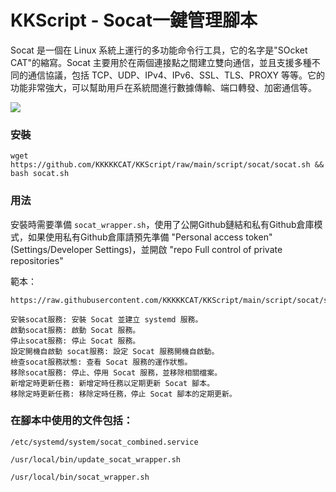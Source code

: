 # KKScript - Socat一鍵管理腳本

Socat 是一個在 Linux 系統上運行的多功能命令行工具，它的名字是"SOcket CAT"的縮寫。Socat 主要用於在兩個連接點之間建立雙向通信，並且支援多種不同的通信協議，包括 TCP、UDP、IPv4、IPv6、SSL、TLS、PROXY 等等。它的功能非常強大，可以幫助用戶在系統間進行數據傳輸、端口轉發、加密通信等。

![](https://raw.githubusercontent.com/KKKKKCAT/KKScript/main/script/socat/socat1.png)

### 安裝
```
wget https://github.com/KKKKKCAT/KKScript/raw/main/script/socat/socat.sh && bash socat.sh
```

### 用法

安裝時需要準備 ```socat_wrapper.sh```，使用了公開Github鏈結和私有Github倉庫模式，如果使用私有Github倉庫請預先準備 "Personal access token" (Settings/Developer Settings)，並開啟 "repo Full control of private repositories"

範本：
```
https://raw.githubusercontent.com/KKKKKCAT/KKScript/main/script/socat/socat_wrapper.sh
```

```
安裝socat服務: 安裝 Socat 並建立 systemd 服務。
啟動socat服務: 啟動 Socat 服務。
停止socat服務: 停止 Socat 服務。
設定開機自啟動 socat服務: 設定 Socat 服務開機自啟動。
檢查socat服務狀態: 查看 Socat 服務的運作狀態。
移除socat服務: 停止、停用 Socat 服務，並移除相關檔案。
新增定時更新任務: 新增定時任務以定期更新 Socat 腳本。
移除定時更新任務: 移除定時任務，停止 Socat 腳本的定期更新。
```

### 在腳本中使用的文件包括：
```
/etc/systemd/system/socat_combined.service

/usr/local/bin/update_socat_wrapper.sh

/usr/local/bin/socat_wrapper.sh
```
